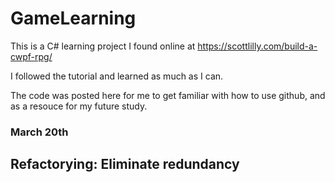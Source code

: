 # GameLearning
This is a C# learning project I found online at https://scottlilly.com/build-a-cwpf-rpg/

I followed the tutorial and learned as much as I can. 

The code was posted here for me to get familiar with how to use github, and as a resouce for my future study.

<h3>March 20th<h3>
<h2>Refactorying: Eliminate redundancy<h2>
